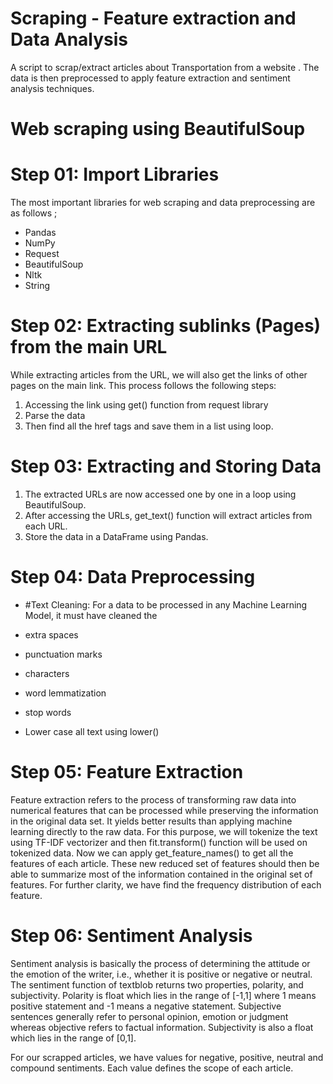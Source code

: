 # Scraping - Feature extraction and Data Analysis
A script to scrap/extract articles about Transportation from a website . The data is then preprocessed to apply feature extraction and sentiment analysis techniques.

# Web scraping using BeautifulSoup
# Step 01: Import Libraries
The most important libraries for web scraping and data preprocessing are as follows ;
- Pandas
-	NumPy
-	Request
-	BeautifulSoup
-	Nltk
-	String
# Step 02: Extracting sublinks (Pages) from the main URL
While extracting articles from the URL, we will also get the links of other pages on the main link. This process follows the following steps:
1.	Accessing the link using get() function from request library
2.	Parse the data
3.	Then find all the href tags and save them in a list using loop.
# Step 03: Extracting and Storing Data 
1.	The extracted URLs are now accessed one by one in a loop using BeautifulSoup. 
2.	After accessing the URLs, get_text() function will extract articles from each URL.
3.	Store the data in a DataFrame using Pandas.
# Step 04: Data Preprocessing
- #Text Cleaning:
For a data to be processed in any Machine Learning Model, it must have cleaned the
- extra spaces
- punctuation marks
- characters
- word lemmatization
- stop words

- Lower case all text using lower()
# Step 05: Feature Extraction
Feature extraction refers to the process of transforming raw data into numerical features that can be processed while preserving the information in the original data set. It yields better results than applying machine learning directly to the raw data.
For this purpose, we will tokenize the text using TF-IDF vectorizer and then fit.transform() function will be used on tokenized data.
Now we can apply get_feature_names() to get all the features of each article. These new reduced set of features should then be able to summarize most of the information contained in the original set of features.
For further clarity, we have find the frequency distribution of each feature.

# Step 06: Sentiment Analysis 
Sentiment analysis is basically the process of determining the attitude or the emotion of the writer, i.e., whether it is positive or negative or neutral.
The sentiment function of textblob returns two properties, polarity, and subjectivity.
Polarity is float which lies in the range of [-1,1] where 1 means positive statement and -1 means a negative statement. Subjective sentences generally refer to personal opinion, emotion or judgment whereas objective refers to factual information. Subjectivity is also a float which lies in the range of [0,1].

For our scrapped articles, we have values for negative, positive, neutral and compound sentiments. Each value defines the scope of each article.

